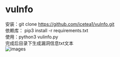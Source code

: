 # vulnfo
安装：git clone https://github.com/icetea1/vulnfo.git<br>
依赖库： pip3 install -r requirements.txt<br>
使用：python3 vulinfo.py<br>
完成后目录下生成漏洞信息txt文本<br>
![images](https://github.com/upkn/vulinfo/blob/master/0906-vulinfo.png)
